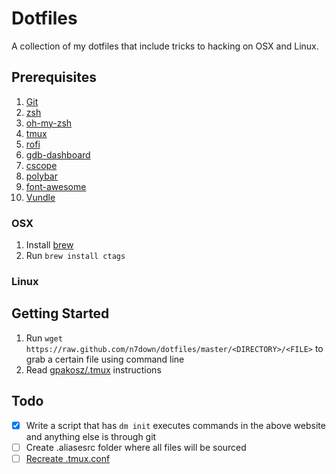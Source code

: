 # Dotfiles
A collection of my dotfiles that include tricks to hacking on OSX and Linux. 
## Prerequisites
1. [Git](https://git-scm.com/)
1. [zsh](https://gist.github.com/derhuerst/12a1558a4b408b3b2b6e)
2. [oh-my-zsh](https://github.com/robbyrussell/oh-my-zsh)
3. [tmux](https://github.com/tmux/tmux)
4. [rofi](https://github.com/DaveDavenport/rofi)
5. [gdb-dashboard](https://github.com/cyrus-and/gdb-dashboard)
6. [cscope](http://cscope.sourceforge.net/)
7. [polybar](https://github.com/jaagr/polybar)
8. [font-awesome](https://packages.ubuntu.com/xenial/fonts/fonts-font-awesome)
9. [Vundle](https://github.com/VundleVim/Vundle.vim)

### OSX
1. Install [brew](https://brew.sh/)
2. Run `brew install ctags` 
### Linux
## Getting Started
1. Run `wget https://raw.github.com/n7down/dotfiles/master/<DIRECTORY>/<FILE>` to grab a certain file using command line
2. Read [gpakosz/.tmux](https://github.com/gpakosz/.tmux) instructions
## Todo
- [x] Write a script that has `dm init` executes commands in the above website and anything else is through git
- [ ] Create .aliasesrc folder where all files will be sourced
- [ ] [Recreate .tmux.conf](http://www.hamvocke.com/blog/a-guide-to-customizing-your-tmux-conf/)
